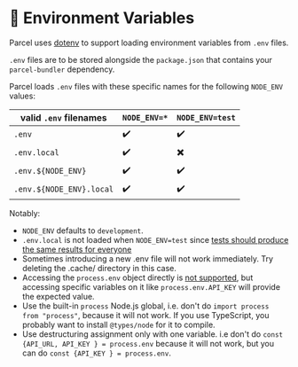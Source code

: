 # 🌳 Environment Variables

Parcel uses [dotenv](https://github.com/motdotla/dotenv) to support loading environment variables from `.env` files.

`.env` files are to be stored alongside the `package.json` that contains your `parcel-bundler` dependency.

Parcel loads `.env` files with these specific names for the following `NODE_ENV` values:

| valid `.env` filenames   | `NODE_ENV=*` | `NODE_ENV=test` |
| ------------------------ | ------------- | --------------- |
| `.env`                   | ✔️            | ✔️              |
| `.env.local`             | ✔️            | ✖️              |
| `.env.${NODE_ENV}`       | ✔️            | ✔️              |
| `.env.${NODE_ENV}.local` | ✔️            | ✔️              |

Notably:

- `NODE_ENV` defaults to `development`.
- `.env.local` is not loaded when `NODE_ENV=test` since [tests should produce the same results for everyone](https://github.com/parcel-bundler/parcel/blob/28df546a2249b6aac1e529dd629f506ba6b0a4bb/src/utils/env.js#L9)
- Sometimes introducing a new .env file will not work immediately. Try deleting the .cache/ directory in this case.
- Accessing the `process.env` object directly is [not supported](https://github.com/parcel-bundler/parcel/issues/2299#issuecomment-439768971), but accessing specific variables on it like `process.env.API_KEY` will provide the expected value.
- Use the built-in `process` Node.js global, i.e. don't do `import process from "process"`, because it will not work. If you use TypeScript, you probably want to install `@types/node` for it to compile.
- Use  destructuring assignment only with one variable. i.e don't do  `const {API_URL, API_KEY } = process.env` because it will not work, but you can do `const {API_KEY } = process.env`.  
